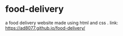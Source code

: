 # food-delivery
a food delivery website made using html and css .
link: https://ad8077.github.io/food-delivery/
